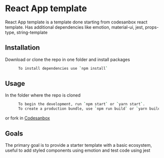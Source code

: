 # React App template

React App template is a template done starting from codesanbox react template.
Has additional dependencies like emotion, material-ui, jest, props-type, string-template

## Installation

Download or clone the repo in one folder and install packages

```bash
      To install dependencies use `npm install`
```

## Usage

In the folder where the repo is cloned

```bash
      To begin the development, run `npm start` or `yarn start`.
      To create a production bundle, use `npm run build` or `yarn build`.
```

or fork in [Codesanbox](https://codesandbox.io/s/fuer7)

## Goals

The primary goal is to provide a starter template with a basic ecosystem, useful to add styled components using emotion and test code using jest
